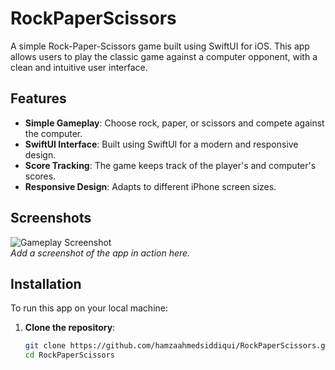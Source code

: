 # RockPaperScissors

A simple Rock-Paper-Scissors game built using SwiftUI for iOS. This app allows users to play the classic game against a computer opponent, with a clean and intuitive user interface.

## Features

- **Simple Gameplay**: Choose rock, paper, or scissors and compete against the computer.
- **SwiftUI Interface**: Built using SwiftUI for a modern and responsive design.
- **Score Tracking**: The game keeps track of the player's and computer's scores.
- **Responsive Design**: Adapts to different iPhone screen sizes.

## Screenshots

![Gameplay Screenshot](screenshots/gameplay.png)  
_Add a screenshot of the app in action here._

## Installation

To run this app on your local machine:

1. **Clone the repository**:
   ```bash
   git clone https://github.com/hamzaahmedsiddiqui/RockPaperScissors.git
   cd RockPaperScissors
